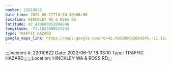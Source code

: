 ```yaml
---
number: 22010622
date_time: 2022-06-17T18:33:10+00:00
location: HINCKLEY WA & ROSS RD
latitude: 42.410680052084246
longitude: -71.1823899537243
type: TRAFFIC HAZARD
google_maps_link: https://maps.google.com/?q=42.410680052084246,-71.1823899537243
---
```


;;;Incident #: 22010622   Date: 2022-06-17 18:33:10    Type: TRAFFIC HAZARD;;;;;;Location: HINCKLEY WA & ROSS RD;;;
